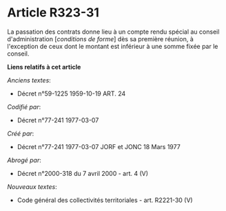 # Article R323-31

La passation des contrats donne lieu à un compte rendu spécial au conseil d'administration [*conditions de forme*] dès sa
première réunion, à l'exception de ceux dont le montant est inférieur à une somme fixée par le conseil.

**Liens relatifs à cet article**

_Anciens textes_:

  - Décret n°59-1225 1959-10-19 ART. 24

_Codifié par_:

  - Décret n°77-241 1977-03-07

_Créé par_:

  - Décret n°77-241 1977-03-07 JORF et JONC 18 Mars 1977

_Abrogé par_:

  - Décret n°2000-318 du 7 avril 2000 - art. 4 (V)

_Nouveaux textes_:

  - Code général des collectivités territoriales - art. R2221-30 (V)
